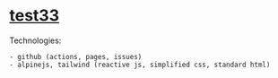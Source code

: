 # [test33](https://markfirmware.github.io/test33)

Technologies:

    - github (actions, pages, issues)
    - alpinejs, tailwind (reactive js, simplified css, standard html)